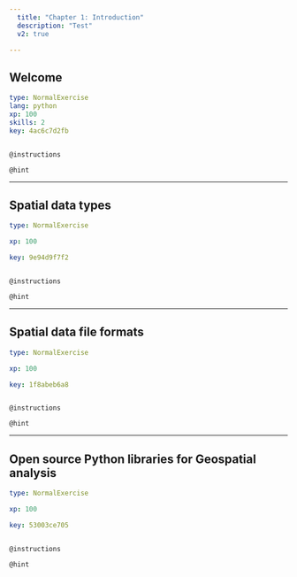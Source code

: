 ```yaml
---
  title: "Chapter 1: Introduction"
  description: "Test"
  v2: true

---
```

## Welcome

```yaml
type: NormalExercise
lang: python
xp: 100
skills: 2
key: 4ac6c7d2fb



```



`@instructions`


`@hint`












---
## Spatial data types

```yaml
type: NormalExercise

xp: 100

key: 9e94d9f7f2



```



`@instructions`


`@hint`












---
## Spatial data file formats

```yaml
type: NormalExercise

xp: 100

key: 1f8abeb6a8



```



`@instructions`


`@hint`












---
## Open source Python libraries for Geospatial analysis

```yaml
type: NormalExercise

xp: 100

key: 53003ce705



```



`@instructions`


`@hint`










